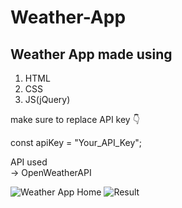 # Weather-App

## Weather App made using 
1. HTML
2. CSS
3. JS(jQuery)

make sure to replace API key 👇

const apiKey = "Your_API_Key";

API used  
→ OpenWeatherAPI

![Weather App Home](https://github.com/user-attachments/assets/daea7fa7-1584-43b3-83f5-3cb844f7cc8a)
![Result](https://github.com/user-attachments/assets/eaf56e4c-040a-478a-847a-7006d3e3cfdc)
